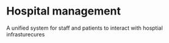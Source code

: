 # Hospital management
A unified system for staff and patients to interact with hosptial infrasturecures
